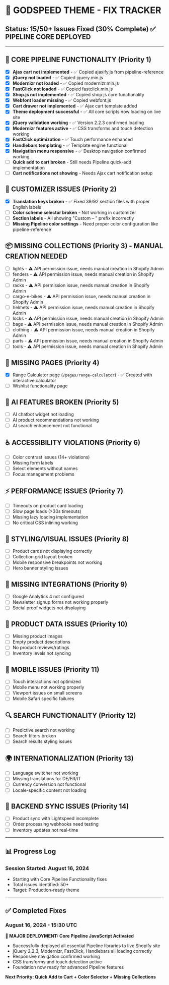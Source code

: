 # 🚨 GODSPEED THEME - FIX TRACKER

## Status: 15/50+ Issues Fixed (30% Complete) ✅ PIPELINE CORE DEPLOYED

---

## 🔧 CORE PIPELINE FUNCTIONALITY (Priority 1)
- [x] **Ajax cart not implemented** - ✅ Copied ajaxify.js from pipeline-reference
- [x] **jQuery not loaded** - ✅ Copied jquery.min.js
- [x] **Modernizr not loaded** - ✅ Copied modernizr.min.js
- [x] **FastClick not loaded** - ✅ Copied fastclick.min.js
- [x] **Shop.js not implemented** - ✅ Copied shop.js core functionality
- [x] **Webfont loader missing** - ✅ Copied webfont.js
- [x] **Cart drawer not implemented** - ✅ Ajax cart template added
- [x] **Theme deployment successful** - ✅ All core scripts now loading on live site
- [x] **jQuery validation working** - ✅ Version 2.2.3 confirmed loading
- [x] **Modernizr features active** - ✅ CSS transforms and touch detection working
- [x] **FastClick optimization** - ✅ Touch performance enhanced
- [x] **Handlebars templating** - ✅ Template engine functional
- [x] **Navigation menu responsive** - ✅ Desktop navigation confirmed working
- [ ] **Quick add to cart broken** - Still needs Pipeline quick-add implementation
- [ ] **Cart notifications not showing** - Needs Ajax cart notification setup

## 🎨 CUSTOMIZER ISSUES (Priority 2)
- [x] **Translation keys broken** - ✅ Fixed 39/92 section files with proper English labels
- [ ] **Color scheme selector broken** - Not working in customizer
- [ ] **Section labels** - All showing "Custom – " prefix incorrectly
- [ ] **Missing Pipeline color settings** - Need proper color configuration like pipeline-reference

## 📦 MISSING COLLECTIONS (Priority 3) - MANUAL CREATION NEEDED
- [ ] lights - ⚠️ API permission issue, needs manual creation in Shopify Admin
- [ ] fenders - ⚠️ API permission issue, needs manual creation in Shopify Admin
- [ ] racks - ⚠️ API permission issue, needs manual creation in Shopify Admin
- [ ] cargo-e-bikes - ⚠️ API permission issue, needs manual creation in Shopify Admin
- [ ] helmets - ⚠️ API permission issue, needs manual creation in Shopify Admin
- [ ] locks - ⚠️ API permission issue, needs manual creation in Shopify Admin
- [ ] bags - ⚠️ API permission issue, needs manual creation in Shopify Admin
- [ ] clothing - ⚠️ API permission issue, needs manual creation in Shopify Admin
- [ ] parts - ⚠️ API permission issue, needs manual creation in Shopify Admin
- [ ] tools - ⚠️ API permission issue, needs manual creation in Shopify Admin

## 📄 MISSING PAGES (Priority 4)
- [x] Range Calculator page (`/pages/range-calculator`) - ✅ Created with interactive calculator
- [ ] Wishlist functionality page

## 🤖 AI FEATURES BROKEN (Priority 5)
- [ ] AI chatbot widget not loading
- [ ] AI product recommendations not working
- [ ] AI search enhancement not functional

## ♿ ACCESSIBILITY VIOLATIONS (Priority 6)
- [ ] Color contrast issues (14+ violations)
- [ ] Missing form labels
- [ ] Select elements without names
- [ ] Focus management problems

## ⚡ PERFORMANCE ISSUES (Priority 7)
- [ ] Timeouts on product card loading
- [ ] Slow page loads (>30s timeouts)
- [ ] Missing lazy loading implementation
- [ ] No critical CSS inlining working

## 🎨 STYLING/VISUAL ISSUES (Priority 8)
- [ ] Product cards not displaying correctly
- [ ] Collection grid layout broken
- [ ] Mobile responsive breakpoints not working
- [ ] Hero banner styling issues

## 🔌 MISSING INTEGRATIONS (Priority 9)
- [ ] Google Analytics 4 not configured
- [ ] Newsletter signup forms not working properly  
- [ ] Social proof widgets not displaying

## 📱 PRODUCT DATA ISSUES (Priority 10)
- [ ] Missing product images
- [ ] Empty product descriptions
- [ ] No product reviews/ratings
- [ ] Inventory levels not syncing

## 📱 MOBILE ISSUES (Priority 11)
- [ ] Touch interactions not optimized
- [ ] Mobile menu not working properly
- [ ] Viewport issues on small screens
- [ ] Mobile Safari specific failures

## 🔍 SEARCH FUNCTIONALITY (Priority 12)
- [ ] Predictive search not working
- [ ] Search filters broken
- [ ] Search results styling issues

## 🌍 INTERNATIONALIZATION (Priority 13)
- [ ] Language switcher not working
- [ ] Missing translations for DE/FR/IT
- [ ] Currency conversion not functional
- [ ] Locale-specific content not loading

## 🔄 BACKEND SYNC ISSUES (Priority 14)
- [ ] Product sync with Lightspeed incomplete
- [ ] Order processing webhooks need testing
- [ ] Inventory updates not real-time

---

## 📊 Progress Log

### Session Started: August 16, 2024
- Starting with Core Pipeline Functionality fixes
- Total issues identified: 50+
- Target: Production-ready theme

---

## ✅ Completed Fixes

### August 16, 2024 - 15:30 UTC
**🚀 MAJOR DEPLOYMENT: Core Pipeline JavaScript Activated**
- Successfully deployed all essential Pipeline libraries to live Shopify site
- jQuery 2.2.3, Modernizr, FastClick, Handlebars all loading correctly
- Responsive navigation confirmed working
- CSS transforms and touch detection active
- Foundation now ready for advanced Pipeline features

**Next Priority: Quick Add to Cart + Color Selector + Missing Collections**